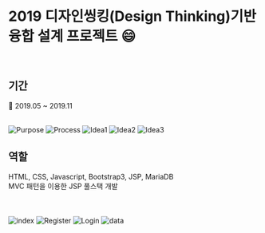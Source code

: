 # 2019 디자인씽킹(Design Thinking)기반 융합 설계 프로젝트 :smile:  
<br>

## 기간
:calendar: 2019.05 ~ 2019.11  
<br>

![Purpose](https://user-images.githubusercontent.com/50076031/69158471-d696e780-0b29-11ea-8782-6576e0b190b3.PNG)
![Process](https://user-images.githubusercontent.com/50076031/69158468-d696e780-0b29-11ea-98ef-b6a479225beb.PNG)
![Idea1](https://user-images.githubusercontent.com/50076031/69158463-d5fe5100-0b29-11ea-9ca2-e671547fb191.PNG)
![Idea2](https://user-images.githubusercontent.com/50076031/69158464-d5fe5100-0b29-11ea-8b2b-f5f70b29275f.PNG)
![Idea3](https://user-images.githubusercontent.com/50076031/69158465-d696e780-0b29-11ea-9fd4-4e5ae95966f8.PNG)

## 역할
HTML, CSS, Javascript, Bootstrap3, JSP, MariaDB<br>
MVC 패턴을 이용한 JSP 풀스택 개발  
<br><br>  
![index](https://user-images.githubusercontent.com/50076031/69159183-dfd48400-0b2a-11ea-95e3-e3643602ff42.PNG)
![Register](https://user-images.githubusercontent.com/50076031/69159180-dfd48400-0b2a-11ea-8c64-4a85e85db957.PNG)
![Login](https://user-images.githubusercontent.com/50076031/69159186-e06d1a80-0b2a-11ea-8295-17c1ed393067.PNG)
![data](https://user-images.githubusercontent.com/50076031/69159182-dfd48400-0b2a-11ea-8ffa-769fe10d12de.PNG)



